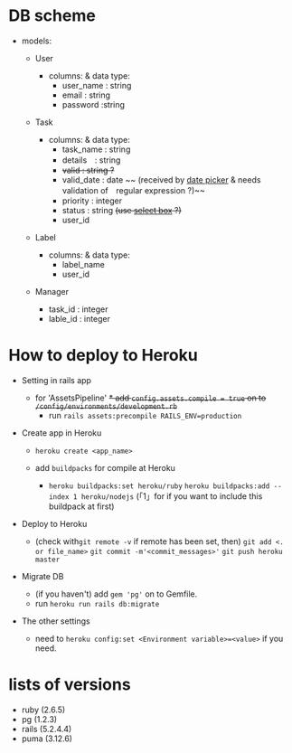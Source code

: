 # DB scheme

* models:
  * User
    * columns: & data type:
      * user_name : string
      * email : string
      * password :string

  * Task
    * columns: & data type:
      * task_name : string
      * details　: string
      <!-- 以下3カラムはvalidates < GUIから選択式(←の実装が容易であれば) -->
      * ~~valid : string ?~~
      * valid_date : date
      ~~ (received by [date picker](https://diver.diveintocode.jp/curriculums/339) & needs validation of　regular expression ?)~~
      * priority : integer
       <!-- 選択肢から数値変換してdb保存 (->優先順位、終了期限を元にしてソート)-->
      * status : string  <!-- 未着手・着手・完了 -->
      ~~(use [select box](https://railsguides.jp/form_helpers.html#%E3%83%A2%E3%83%87%E3%83%AB%E3%82%92%E6%89%B1%E3%81%86%E3%82%BB%E3%83%AC%E3%82%AF%E3%83%88%E3%83%9C%E3%83%83%E3%82%AF%E3%82%B9) ?)~~
      * user_id

  * Label
    * columns: & data type:
      * label_name
      * user_id

  * Manager
    * task_id : integer
    * lable_id : integer

# How to deploy to Heroku

  * Setting in rails app
    * for 'AssetsPipeline'
      ~~* add `config.assets.compile = true` on to `/config/environments/development.rb`~~
      * run `rails assets:precompile RAILS_ENV=production`

  * Create app in Heroku
    * `heroku create <app_name>`

    * add `buildpacks` for compile at Heroku
      * `heroku buildpacks:set heroku/ruby`
        `heroku buildpacks:add --index 1 heroku/nodejs`
        (「1」for if you want to include this buildpack at first)

  * Deploy to Heroku
    * (check with`git remote -v` if remote has been set, then)
    `git add <. or file_name>`
    `git commit -m'<commit_messages>'`
    `git push heroku master`

  * Migrate DB
    * (if you haven't) add `gem 'pg'` on to Gemfile.
    * run `heroku run rails db:migrate`

  * The other settings
    * need to `heroku config:set <Environment variable>=<value>` if you need.

# lists of versions
  * ruby (2.6.5)
  * pg (1.2.3)
  * rails (5.2.4.4)
  * puma (3.12.6)
